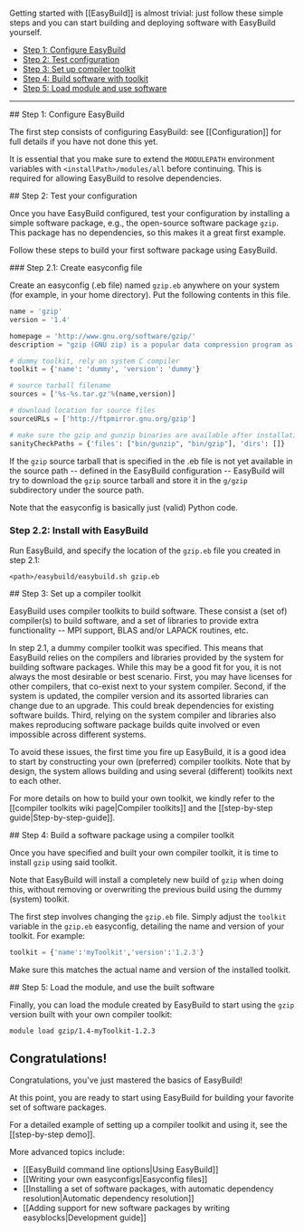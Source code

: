 Getting started with [[EasyBuild]] is almost trivial: just follow these simple steps and you can start building and deploying software with EasyBuild yourself.

* [Step 1: Configure EasyBuild](#step1)
* [Step 2: Test configuration](#step2)
* [Step 3: Set up compiler toolkit](#step3)
* [Step 4: Build software with toolkit](#step4)
* [Step 5: Load module and use software](#step5)

***


<a name="wiki-step1"/>
## Step 1: Configure EasyBuild

The first step consists of configuring EasyBuild: see [[Configuration]] for full details if you have not done this yet.

It is essential that you make sure to extend the `MODULEPATH` environment variables with `<installPath>/modules/all` before continuing. This is required for allowing EasyBuild to resolve dependencies.

<a name="wiki-step2"/>
## Step 2: Test your configuration

Once you have EasyBuild configured, test your configuration by installing a simple software package, e.g., the open-source software package `gzip`. This package has no dependencies, so this makes it a great first example.

Follow these steps to build your first software package using EasyBuild.

<a name="wiki-step2.1"/>
### Step 2.1: Create easyconfig file

Create an easyconfig (.eb file) named `gzip.eb` anywhere on your system (for example, in your home directory).  Put the following contents in this file.

```python
name = 'gzip'
version = '1.4'

homepage = 'http://www.gnu.org/software/gzip/'
description = "gzip (GNU zip) is a popular data compression program as a replacement for compress"

# dummy toolkit, rely on system C compiler
toolkit = {'name': 'dummy', 'version': 'dummy'}

# source tarball filename
sources = ['%s-%s.tar.gz'%(name,version)]

# download location for source files
sourceURLs = ['http://ftpmirror.gnu.org/gzip']

# make sure the gzip and gunzip binaries are available after installation
sanityCheckPaths = {'files': ["bin/gunzip", "bin/gzip"], 'dirs': []}
```

If the `gzip` source tarball that is specified in the .eb file is not yet available in the source path -- defined in the EasyBuild configuration -- EasyBuild will try to download the `gzip` source tarball and store it in the `g/gzip` subdirectory under the source path.

Note that the easyconfig is basically just (valid) Python code.

### Step 2.2: Install with EasyBuild

Run EasyBuild, and specify the location of the `gzip.eb` file you created in step 2.1:

    <path>/easybuild/easybuild.sh gzip.eb

<a name="wiki-step3"/>
## Step 3: Set up a compiler toolkit

EasyBuild uses compiler toolkits to build software. These consist a (set of) compiler(s) to build software, and a set of libraries to provide extra functionality -- MPI support, BLAS and/or LAPACK routines, etc.

In step 2.1, a dummy compiler toolkit was specified. This means that EasyBuild relies on the compilers and libraries provided by the system for building software packages. While this may be a good fit for you, it is not always the most desirable or best scenario. First, you may have licenses for other compilers, that co-exist next to your system compiler. Second, if the system is updated, the compiler version and its assorted libraries can change due to an upgrade. This could break dependencies for existing software builds. Third, relying on the system compiler and libraries also makes reproducing software package builds quite involved or even impossible across different systems.

To avoid these issues, the first time you fire up EasyBuild, it is a good idea to start by constructing your own (preferred) compiler toolkits. Note that by design, the system allows building and using several (different) toolkits next to each other.

For more details on how to build your own toolkit, we kindly refer to the [[compiler toolkits wiki page|Compiler toolkits]] and the [[step-by-step guide|Step-by-step-guide]].


<a name="wiki-step4"/>
## Step 4: Build a software package using a compiler toolkit

Once you have specified and built your own compiler toolkit, it is time to install `gzip` using said toolkit.

Note that EasyBuild will install a completely new build of `gzip` when doing this, without removing or overwriting the previous build using the dummy (system) toolkit.

The first step involves changing the `gzip.eb` file. Simply adjust the `toolkit` variable in the `gzip.eb` easyconfig, detailing the name and version of your toolkit. For example:

```python
toolkit = {'name':'myToolkit','version':'1.2.3'}
```

Make sure this matches the actual name and version of the installed toolkit.

<a name="wiki-step5"/>
## Step 5: Load the module, and use the built software

Finally, you can load the module created by EasyBuild to start using the `gzip` version built with your own compiler toolkit:

    module load gzip/1.4-myToolkit-1.2.3


## Congratulations!

Congratulations, you've just mastered the basics of EasyBuild! 

At this point, you are ready to start using EasyBuild for building your favorite set of software packages.

For a detailed example of setting up a compiler toolkit and using it, see the [[step-by-step demo]].

More advanced topics include:

* [[EasyBuild command line options|Using EasyBuild]]
* [[Writing your own easyconfigs|Easyconfig files]]
* [[Installing a set of software packages, with automatic dependency resolution|Automatic dependency resolution]]
* [[Adding support for new software packages by writing easyblocks|Development guide]]
